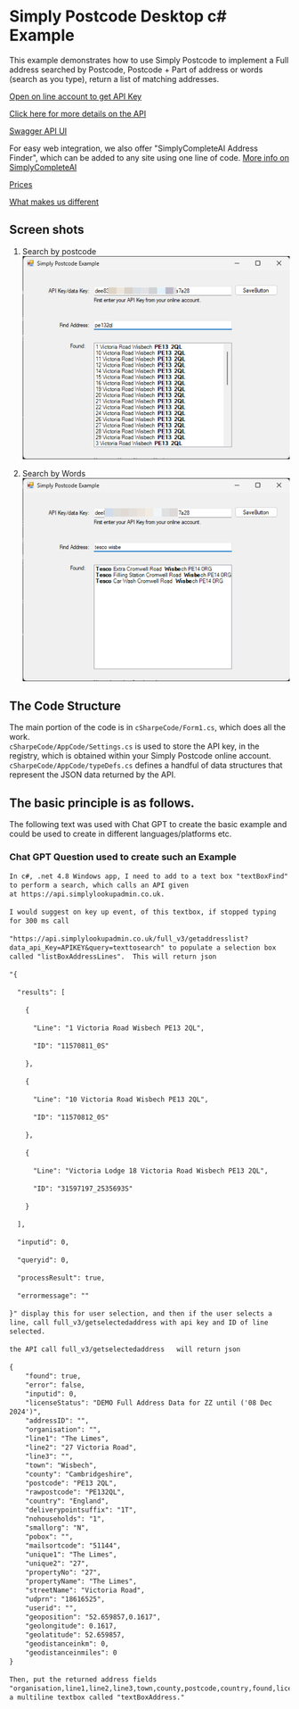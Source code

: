 # Simply Postcode Desktop c# Example
 
This example demonstrates how to use Simply Postcode to implement a Full address searched by
Postcode, Postcode + Part of address or words (search as you type), return a list of matching addresses.

[Open on line account to get API Key](https://www.simplylookupconsole.co.uk/wizards/OpenAccount.aspx?coid=30_30_30_______)

[Click here for more details on the API](https://www.simplypostcode.com/address-finder-open-api#getselectedaddress)

[Swagger API UI](https://api.simplylookupadmin.co.uk)

For easy web integration, we also offer "SimplyCompleteAI Address Finder", which can be added to any site using one line of code. [More info on SimplyCompleteAI](https://www.simplypostcode.com/address-finder-for-web-site)

[Prices](https://www.simplypostcode.com/pricing/price-list)

[What makes us different](https://www.simplypostcode.com/royal-mail-paf-daily-data)

## Screen shots
1. Search by postcode<br>
![Screenshot of it in action.](/images/screen1.png)

2. Search by Words<br>
![Screenshot of it in action.](/images/screen2.png)

## The Code Structure

The main portion of the code is in `cSharpeCode/Form1.cs`, which does all the work.  
`cSharpeCode/AppCode/Settings.cs` is used to store the API key, in the registry, which is obtained within your Simply Postcode online account.
`cSharpeCode/AppCode/typeDefs.cs` defines a handful of data structures that represent the JSON data returned by the API.

## The basic principle is as follows.   

The following text was used with Chat GPT to create the basic example and could be used to create in different languages/platforms etc.

### Chat GPT Question used to create such an Example

```
In c#, .net 4.8 Windows app, I need to add to a text box "textBoxFind" to perform a search, which calls an API given at https://api.simplylookupadmin.co.uk.   

I would suggest on key up event, of this textbox, if stopped typing for 300 ms call

"https://api.simplylookupadmin.co.uk/full_v3/getaddresslist?data_api_Key=APIKEY&query=texttosearch" to populate a selection box called "listBoxAddressLines".  This will return json

"{

  "results": [

    {

      "Line": "1 Victoria Road Wisbech PE13 2QL",

      "ID": "11570811_0S"

    },

    {

      "Line": "10 Victoria Road Wisbech PE13 2QL",

      "ID": "11570812_0S"

    },

    {

      "Line": "Victoria Lodge 18 Victoria Road Wisbech PE13 2QL",

      "ID": "31597197_2535693S"

    }

  ],

  "inputid": 0,

  "queryid": 0,

  "processResult": true,

  "errormessage": ""

}" display this for user selection, and then if the user selects a line, call full_v3/getselectedaddress with api key and ID of line selected.

the API call full_v3/getselectedaddress   will return json

{ 
    "found": true, 
    "error": false, 
    "inputid": 0, 
    "licenseStatus": "DEMO Full Address Data for ZZ until ('08 Dec 2024')", 
    "addressID": "", 
    "organisation": "", 
    "line1": "The Limes", 
    "line2": "27 Victoria Road", 
    "line3": "", 
    "town": "Wisbech", 
    "county": "Cambridgeshire", 
    "postcode": "PE13 2QL", 
    "rawpostcode": "PE132QL", 
    "country": "England", 
    "deliverypointsuffix": "1T", 
    "nohouseholds": "1", 
    "smallorg": "N", 
    "pobox": "", 
    "mailsortcode": "51144", 
    "unique1": "The Limes", 
    "unique2": "27", 
    "propertyNo": "27", 
    "propertyName": "The Limes", 
    "streetName": "Victoria Road", 
    "udprn": "18616525", 
    "userid": "", 
    "geoposition": "52.659857,0.1617", 
    "geolongitude": 0.1617, 
    "geolatitude": 52.659857, 
    "geodistanceinkm": 0, 
    "geodistanceinmiles": 0 
}

Then, put the returned address fields "organisation,line1,line2,line3,town,county,postcode,country,found,licenseStatus" into a multiline textbox called "textBoxAddress."  
```



